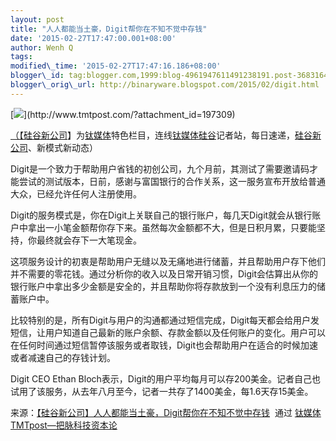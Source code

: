 ```yaml
--- 
layout: post 
title: "人人都能当土豪，Digit帮你在不知不觉中存钱"
date: '2015-02-27T17:47:00.001+08:00' 
author: Wenh Q
tags:
modified\_time: '2015-02-27T17:47:16.186+08:00' 
blogger\_id: tag:blogger.com,1999:blog-4961947611491238191.post-3683164121177935734
blogger\_orig\_url: http://binaryware.blogspot.com/2015/02/digit.html
---
```

[![](https://images-blogger-opensocial.googleusercontent.com/gadgets/proxy?url=http%3A%2F%2Fwww.tmtpost.com%2Fwp-content%2Fuploads%2F2015%2F02%2F14243922627-560x420.jpg&container=blogger&gadget=a&rewriteMime=image%2F*)](http://www.tmtpost.com/?attachment_id=197309)







[（【](http://www.tmtpost.com/?attachment_id=197009)[硅谷新公司](http://www.tmtpost.com/tag/%E7%A1%85%E8%B0%B7%E6%96%B0%E5%85%AC%E5%8F%B8)】为[钛媒体](http://www.tmtpost.com/)特色栏目，连线[钛媒体](http://www.tmtpost.com/)[硅谷](http://www.tmtpost.com/tag/silicon-valley)记者站，每日速递，[硅谷新公司](http://www.tmtpost.com/tag/%E7%A1%85%E8%B0%B7%E6%96%B0%E5%85%AC%E5%8F%B8)、新模式新动态）







Digit是一个致力于帮助用户省钱的初创公司，九个月前，其测试了需要邀请码才能尝试的测试版本，日前，感谢与富国银行的合作关系，这一服务宣布开放给普通大众，已经允许任何人注册使用。



Digit的服务模式是，你在Digit上关联自己的银行账户，每几天Digit就会从银行账户中拿出一小笔金额帮你存下来。虽然每次金额都不大，但是日积月累，只要能坚持，你最终就会存下一大笔现金。



这项服务设计的初衷是帮助用户无缝以及无痛地进行储蓄，并且帮助用户存下他们并不需要的零花钱。通过分析你的收入以及日常开销习惯，Digit会估算出从你的银行账户中拿出多少金额是安全的，并且帮助你将存款放到一个没有利息压力的储蓄账户中。



比较特别的是，所有Digit与用户的沟通都通过短信完成，Digit每天都会给用户发短信，让用户知道自己最新的账户余额、存款金额以及任何账户的变化。用户可以在任何时间通过短信暂停该服务或者取钱，Digit也会帮助用户在适合的时候加速或者减速自己的存钱计划。



Digit CEO Ethan
Bloch表示，Digit的用户平均每月可以存200美金。记者自己也试用了该服务，从去年八月至今，记者一共存了1400美金，每1.6天存15美金。
<div>




</div>

<div>

来源：[【硅谷新公司】人人都能当土豪，Digit帮你在不知不觉中存钱](http://www.tmtpost.com/197313.html)  通过 [钛媒体TMTpost—把脉科技资本论](http://www.tmtpost.com/)

</div>
